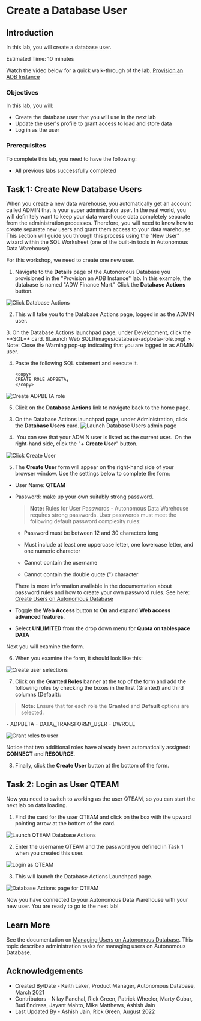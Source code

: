 ﻿
# Create a Database User

## Introduction

In this lab, you will create a database user.

Estimated Time: 10 minutes

Watch the video below for a quick walk-through of the lab.
[Provision an ADB Instance](videohub:1_8mxwwm7q)

### Objectives

In this lab, you will:

- Create the database user that you will use in the next lab
- Update the user's profile to grant access to load and store data
- Log in as the user

### Prerequisites

To complete this lab, you need to have the following:

- All previous labs successfully completed

## Task 1: Create New Database Users

When you create a new data warehouse, you automatically get an account called ADMIN that is your super administrator user. In the real world, you will definitely want to keep your data warehouse data completely separate from the administration processes. Therefore, you will need to know how to create separate new users and grant them access to your data warehouse. This section will guide you through this process using the "New User" wizard within the SQL Worksheet (one of the built-in tools in Autonomous Data Warehouse).

For this workshop, we need to create one new user.

1. Navigate to the **Details** page of the Autonomous Database you provisioned in the "Provision an ADB Instance" lab. In this example, the database is named "ADW Finance Mart." Click the **Database Actions** button.

  ![Click Database Actions](images/click-database-actions-button.png)

2. This will take you to the Database Actions page, logged in as the ADMIN user.

  <if type="BETA">
3. On the Database Actions launchpad page, under Development, click the **SQL** card.
  ![Launch Web SQL](images/database-adpbeta-role.png)
> Note: Close the Warning pop-up indicating that you are logged in as ADMIN user.

4. Paste the following SQL statement and execute it.
    ````
    <copy>
    CREATE ROLE ADPBETA;
    </copy>
    ````
  ![Create ADPBETA role](images/database-create-adpbeta-role.png)

5. Click on the **Database Actions** link to navigate back to the home page.
  </if>

3. On the Database Actions launchpad page, under Administration, click the **Database Users** card.
  ![Launch Database Users admin page](images/database-users.png)

4.  You can see that your ADMIN user is listed as the current user.  On the right-hand side, click the "+ **Create User**" button.

  ![Click Create User](images/create-user.png)

5. The **Create User** form will appear on the right-hand side of your browser window. Use the settings below to complete the form:

 - User Name: **QTEAM**
 - Password: make up your own suitably strong password.

    > **Note:** Rules for User Passwords - Autonomous Data Warehouse requires strong passwords. User passwords must meet the following default password complexity rules:

    - Password must be between 12 and 30 characters long

    - Must include at least one uppercase letter, one lowercase letter, and one numeric character

    - Cannot contain the username

    - Cannot contain the double quote (") character

    There is more information available in the documentation about password rules and how to create your own password rules. See here: [Create Users on Autonomous Database](https://docs.oracle.com/en/cloud/paas/autonomous-database/adbsa/manage-users-create.html#GUID-B5846072-995B-4B81-BDCB-AF530BC42847)

  - Toggle the **Web Access** button to **On** and expand **Web access advanced features**.
  - Select **UNLIMITED** from the drop down menu for **Quota on tablespace DATA**

  Next you will examine the form.

6. When you examine the form, it should look like this:

  ![Create user selections](images/create-user-dialog.png)

7.  Click on the **Granted Roles** banner at the top of the form and add the following roles by checking the boxes in the first (Granted) and third columns (Default):
  > **Note:** Ensure that for each role the **Granted** and **Default** options are selected.

  <if type=“BETA”>
  - ADPBETA
  </if>
  - DATA\_TRANSFORM\_USER
  - DWROLE

  ![Grant roles to user](images/dwrole.png)

  Notice that two additional roles have already been automatically assigned: **CONNECT** and **RESOURCE**.  

8.  Finally, click the **Create User** button at the bottom of the form.

## Task 2: Login as User QTEAM

Now you need to switch to working as the user QTEAM, so you can start the next lab on data loading.

1. Find the card for the user QTEAM and click on the box with the upward pointing arrow at the bottom of the card.

  ![Launch QTEAM Database Actions](images/click-qteam.png)

2. Enter the username QTEAM and the password you defined in Task 1 when you created this user.

  ![Login as QTEAM](images/qteam-login.png)

3. This will launch the Database Actions Launchpad page.

  ![Database Actions page for QTEAM](images/database-actions-launchpad.png)


Now you have connected to your Autonomous Data Warehouse with your new user. You are ready to go to the next lab!

## Learn More

See the documentation on [Managing Users on Autonomous Database](https://docs.oracle.com/en/cloud/paas/autonomous-database/adbsa/manage.html#GUID-AD7ACC07-AAF7-482A-8845-9C726B1BA86D). This topic describes administration tasks for managing users on Autonomous Database.

## Acknowledgements

- Created By/Date - Keith Laker, Product Manager, Autonomous Database, March 2021
- Contributors - Nilay Panchal, Rick Green, Patrick Wheeler, Marty Gubar, Bud Endress, Jayant Mahto, Mike Matthews, Ashish Jain
- Last Updated By - Ashish Jain, Rick Green, August 2022
